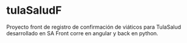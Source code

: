 # tulaSaludF
Proyecto front de registro de confirmación de viáticos para TulaSalud desarrollado en SA
Front corre en angular y back en python.